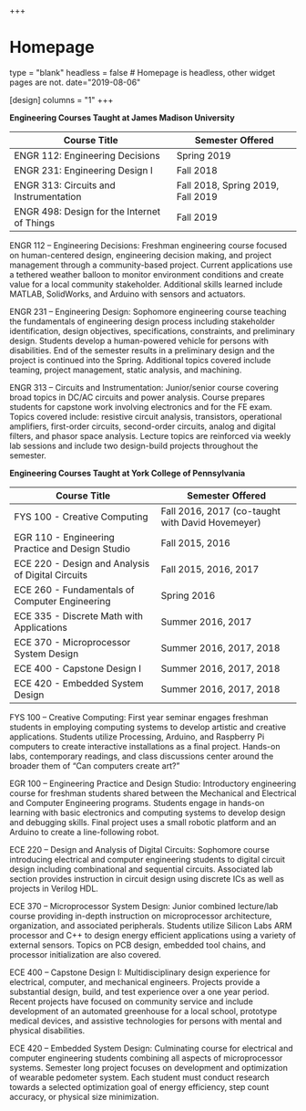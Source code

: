 +++
# Homepage
type = "blank"
headless = false  # Homepage is headless, other widget pages are not.
date="2019-08-06"

[design]
	columns = "1"
+++

**Engineering Courses Taught at James Madison University**

|Course Title|Semester Offered|
|---|---|
|ENGR 112: Engineering Decisions|Spring 2019|
|ENGR 231: Engineering Design I|Fall 2018|
|ENGR 313: Circuits and Instrumentation| Fall 2018, Spring 2019, Fall 2019|
|ENGR 498: Design for the Internet of Things|Fall 2019|


ENGR 112 – Engineering Decisions: Freshman engineering course focused on human-centered design, engineering decision making, and project management through a community-based project. Current applications use a tethered weather balloon to monitor environment conditions and create value for a local community stakeholder. Additional skills learned include MATLAB, SolidWorks, and Arduino with sensors and actuators.

ENGR 231 – Engineering Design: Sophomore engineering course teaching the fundamentals of engineering design process including stakeholder identification, design objectives, specifications, constraints, and preliminary design. Students develop a human-powered vehicle for persons with disabilities. End of the semester results in a preliminary design and the project is continued into the Spring. Additional topics covered include teaming, project management, static analysis, and machining.

ENGR 313 – Circuits and Instrumentation: Junior/senior course covering broad topics in DC/AC circuits and power analysis. Course prepares students for capstone work involving electronics and for the FE exam. Topics covered include: resistive circuit analysis, transistors, operational amplifiers, first-order circuits, second-order circuits, analog and digital filters, and phasor space analysis. Lecture topics are reinforced via weekly lab sessions and include two design-build projects throughout the semester.



**Engineering Courses Taught at York College of Pennsylvania**

|Course Title|Semester Offered|
|---|---|
|FYS 100 - Creative Computing | Fall 2016, 2017 (co-taught with David Hovemeyer)|
|EGR 110 - Engineering Practice and Design Studio | Fall 2015, 2016|
|ECE 220 - Design and Analysis of Digital Circuits | Fall 2015, 2016, 2017|
|ECE 260 - Fundamentals of Computer Engineering | Spring 2016|
|ECE 335 - Discrete Math with Applications | Summer 2016, 2017|
|ECE 370 - Microprocessor System Design | Summer 2016, 2017, 2018|
|ECE 400 - Capstone Design I | Summer 2016, 2017, 2018|
|ECE 420 - Embedded System Design | Summer 2016, 2017, 2018|

FYS 100 – Creative Computing: First year seminar engages freshman students in employing computing systems to develop artistic and creative applications. Students utilize Processing, Arduino, and Raspberry Pi computers to create interactive installations as a final project. Hands-on labs, contemporary readings, and class discussions center around the broader them of “Can computers create art?”

EGR 100 – Engineering Practice and Design Studio: Introductory engineering course for freshman students shared between the Mechanical and Electrical and Computer Engineering programs. Students engage in hands-on learning with basic electronics and computing systems to develop design and debugging skills. Final project uses a small robotic platform and an Arduino to create a line-following robot.

ECE 220 – Design and Analysis of Digital Circuits: Sophomore course introducing electrical and computer engineering students to digital circuit design including combinational and sequential circuits. Associated lab section provides instruction in circuit design using discrete ICs as well as projects in Verilog HDL.

ECE 370 – Microprocessor System Design: Junior combined lecture/lab course providing in-depth instruction on microprocessor architecture, organization, and associated peripherals. Students utilize Silicon Labs ARM processor and C++ to design energy efficient applications using a variety of external sensors. Topics on PCB design, embedded tool chains, and processor initialization are also covered.

ECE 400 – Capstone Design I: Multidisciplinary design experience for electrical, computer, and mechanical engineers. Projects provide a substantial design, build, and test experience over a one year period. Recent projects have focused on community service and include development of an automated greenhouse for a local school, prototype medical devices, and assistive technologies for persons with mental and physical disabilities.

ECE 420 – Embedded System Design: Culminating course for electrical and computer engineering students combining all aspects of microprocessor systems. Semester long project focuses on development and optimization of wearable pedometer system. Each student must conduct research towards a selected optimization goal of energy efficiency, step count accuracy, or physical size minimization.
